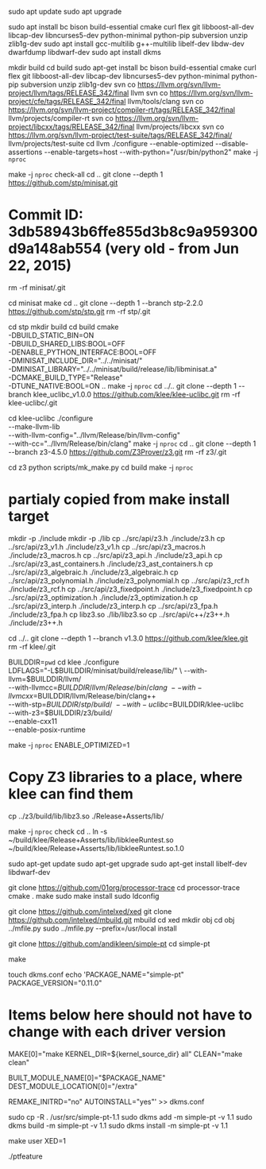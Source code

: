 sudo apt update
sudo apt upgrade

sudo apt install bc bison build-essential cmake curl flex git libboost-all-dev libcap-dev libncurses5-dev python-minimal python-pip subversion unzip zlib1g-dev
sudo apt install gcc-multilib g++-multilib libelf-dev libdw-dev dwarfdump libdwarf-dev
sudo apt install dkms

mkdir build
cd build
sudo apt-get install bc bison build-essential cmake curl flex git libboost-all-dev libcap-dev libncurses5-dev python-minimal python-pip subversion unzip zlib1g-dev
svn co https://llvm.org/svn/llvm-project/llvm/tags/RELEASE_342/final llvm
svn co https://llvm.org/svn/llvm-project/cfe/tags/RELEASE_342/final llvm/tools/clang
svn co https://llvm.org/svn/llvm-project/compiler-rt/tags/RELEASE_342/final llvm/projects/compiler-rt
svn co https://llvm.org/svn/llvm-project/libcxx/tags/RELEASE_342/final llvm/projects/libcxx
svn co https://llvm.org/svn/llvm-project/test-suite/tags/RELEASE_342/final/ llvm/projects/test-suite
cd llvm
./configure --enable-optimized --disable-assertions --enable-targets=host --with-python="/usr/bin/python2"
make -j `nproc`

make -j `nproc` check-all
cd ..
git clone --depth 1 https://github.com/stp/minisat.git
# Commit ID: 3db58943b6ffe855d3b8c9a959300d9a148ab554 (very old - from Jun 22, 2015)
rm -rf minisat/.git

cd minisat
make
cd ..
git clone --depth 1 --branch stp-2.2.0 https://github.com/stp/stp.git
rm -rf stp/.git

cd stp
mkdir build
cd build
cmake \
 -DBUILD_STATIC_BIN=ON \
 -DBUILD_SHARED_LIBS:BOOL=OFF \
 -DENABLE_PYTHON_INTERFACE:BOOL=OFF \
 -DMINISAT_INCLUDE_DIR="../../minisat/" \
 -DMINISAT_LIBRARY="../../minisat/build/release/lib/libminisat.a" \
 -DCMAKE_BUILD_TYPE="Release" \
 -DTUNE_NATIVE:BOOL=ON ..
make -j `nproc`
cd ../..
git clone --depth 1 --branch klee_uclibc_v1.0.0 https://github.com/klee/klee-uclibc.git
rm -rf klee-uclibc/.git

cd klee-uclibc
./configure \
 --make-llvm-lib \
 --with-llvm-config="../llvm/Release/bin/llvm-config" \
 --with-cc="../llvm/Release/bin/clang"
make -j `nproc`
cd ..
git clone --depth 1 --branch z3-4.5.0 https://github.com/Z3Prover/z3.git
rm -rf z3/.git

cd z3
python scripts/mk_make.py
cd build
make -j `nproc`

# partialy copied from make install target
mkdir -p ./include
mkdir -p ./lib
cp ../src/api/z3.h ./include/z3.h
cp ../src/api/z3_v1.h ./include/z3_v1.h
cp ../src/api/z3_macros.h ./include/z3_macros.h
cp ../src/api/z3_api.h ./include/z3_api.h
cp ../src/api/z3_ast_containers.h ./include/z3_ast_containers.h
cp ../src/api/z3_algebraic.h ./include/z3_algebraic.h
cp ../src/api/z3_polynomial.h ./include/z3_polynomial.h
cp ../src/api/z3_rcf.h ./include/z3_rcf.h
cp ../src/api/z3_fixedpoint.h ./include/z3_fixedpoint.h
cp ../src/api/z3_optimization.h ./include/z3_optimization.h
cp ../src/api/z3_interp.h ./include/z3_interp.h
cp ../src/api/z3_fpa.h ./include/z3_fpa.h
cp libz3.so ./lib/libz3.so
cp ../src/api/c++/z3++.h ./include/z3++.h

cd ../..
git clone --depth 1 --branch v1.3.0 https://github.com/klee/klee.git
rm -rf klee/.git

BUILDDIR=`pwd`
cd klee
./configure \
 LDFLAGS="-L$BUILDDIR/minisat/build/release/lib/" \
 --with-llvm=$BUILDDIR/llvm/ \
 --with-llvmcc=$BUILDDIR/llvm/Release/bin/clang \
 --with-llvmcxx=$BUILDDIR/llvm/Release/bin/clang++ \
 --with-stp=$BUILDDIR/stp/build/ \
 --with-uclibc=$BUILDDIR/klee-uclibc \
 --with-z3=$BUILDDIR/z3/build/ \
 --enable-cxx11 \
 --enable-posix-runtime

make -j `nproc` ENABLE_OPTIMIZED=1

# Copy Z3 libraries to a place, where klee can find them
cp ../z3/build/lib/libz3.so ./Release+Asserts/lib/

make -j `nproc` check
cd ..
ln -s ~/build/klee/Release+Asserts/lib/libkleeRuntest.so ~/build/klee/Release+Asserts/lib/libkleeRuntest.so.1.0

sudo apt-get update
sudo apt-get upgrade
sudo apt-get install libelf-dev libdwarf-dev

git clone https://github.com/01org/processor-trace
cd processor-trace
cmake .
make
sudo make install
sudo ldconfig

git clone https://github.com/intelxed/xed
git clone https://github.com/intelxed/mbuild.git mbuild
cd xed
mkdir obj
cd obj
../mfile.py
sudo ../mfile.py --prefix=/usr/local install

git clone https://github.com/andikleen/simple-pt
cd simple-pt

make

touch dkms.conf
echo 'PACKAGE_NAME="simple-pt"
PACKAGE_VERSION="0.11.0"

# Items below here should not have to change with each driver version
MAKE[0]="make KERNEL_DIR=${kernel_source_dir} all"
CLEAN="make clean"

BUILT_MODULE_NAME[0]="$PACKAGE_NAME"
DEST_MODULE_LOCATION[0]="/extra"

REMAKE_INITRD="no"
AUTOINSTALL="yes"' >> dkms.conf

sudo cp -R . /usr/src/simple-pt-1.1
sudo dkms add -m simple-pt -v 1.1
sudo dkms build -m simple-pt -v 1.1
sudo dkms install -m simple-pt -v 1.1

make user XED=1

./ptfeature